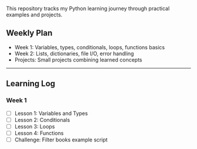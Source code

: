 

This repository tracks my Python learning journey through practical examples and projects.

## Weekly Plan

- Week 1: Variables, types, conditionals, loops, functions basics
- Week 2: Lists, dictionaries, file I/O, error handling
- Projects: Small projects combining learned concepts

---

## Learning Log

### Week 1

- [ ] Lesson 1: Variables and Types
- [ ] Lesson 2: Conditionals
- [ ] Lesson 3: Loops
- [ ] Lesson 4: Functions
- [ ] Challenge: Filter books example script
